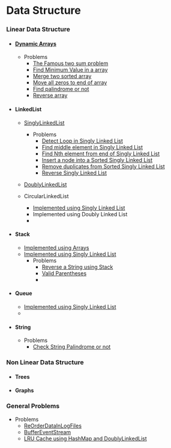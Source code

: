 # Data Structure

### Linear Data Structure

- #### [Dynamic Arrays](https://github.com/deepshiv126/my-practice-code/blob/feature/my-practice-data-structure-code/practice-data-structure/src/main/java/io/github/deepshiv126/practice/linear/data/structure/list/arrays/DynamicArray.java)
    - Problems
        - [The Famous two sum problem](https://github.com/deepshiv126/my-practice-code/blob/feature/my-practice-data-structure-code/practice-data-structure/src/main/java/io/github/deepshiv126/practice/linear/data/structure/list/arrays/problems/TwoSum.java)
        - [Find Minimum Value in a array](https://github.com/deepshiv126/my-practice-code/blob/feature/my-practice-data-structure-code/practice-data-structure/src/main/java/io/github/deepshiv126/practice/linear/data/structure/list/arrays/problems/FindMinimumValueInArray.java)
        - [Merge two sorted array](https://github.com/deepshiv126/my-practice-code/blob/feature/my-practice-data-structure-code/practice-data-structure/src/main/java/io/github/deepshiv126/practice/linear/data/structure/list/arrays/problems/MergeTwoSortedArray.java)
        - [Move all zeros to end of array](https://github.com/deepshiv126/my-practice-code/blob/feature/my-practice-data-structure-code/practice-data-structure/src/main/java/io/github/deepshiv126/practice/linear/data/structure/list/arrays/problems/MoveAllZerosToEndOfAnArray.java)
        - [Find palindrome or not](https://github.com/deepshiv126/my-practice-code/blob/feature/my-practice-data-structure-code/practice-data-structure/src/main/java/io/github/deepshiv126/practice/linear/data/structure/list/arrays/problems/Palindrome.java)
        - [Reverse array](https://github.com/deepshiv126/my-practice-code/blob/feature/my-practice-data-structure-code/practice-data-structure/src/main/java/io/github/deepshiv126/practice/linear/data/structure/list/arrays/problems/ReverseArray.java)

- #### LinkedList
    - [SinglyLinkedList](https://github.com/deepshiv126/my-practice-code/blob/feature/my-practice-data-structure-code/practice-data-structure/src/main/java/io/github/deepshiv126/practice/linear/data/structure/list/linkedlist/SinglyLinkedList.java)
        - Problems
            - [Detect Loop in Singly Linked List](https://github.com/deepshiv126/my-practice-code/blob/feature/my-practice-data-structure-code/practice-data-structure/src/main/java/io/github/deepshiv126/practice/linear/data/structure/list/linkedlist/problems/singlylinkedlist/DetectLoopInSinglyLinkedList.java)
            - [Find middle element in Singly Linked List](https://github.com/deepshiv126/my-practice-code/blob/feature/my-practice-data-structure-code/practice-data-structure/src/main/java/io/github/deepshiv126/practice/linear/data/structure/list/linkedlist/problems/singlylinkedlist/FindMiddleElementInSinglyLinkedList.java)
            - [Find Nth element from end of Singly Linked List](https://github.com/deepshiv126/my-practice-code/blob/feature/my-practice-data-structure-code/practice-data-structure/src/main/java/io/github/deepshiv126/practice/linear/data/structure/list/linkedlist/problems/singlylinkedlist/FindNthElementFromEndSinglyLinkedList.java)
            - [Insert a node into a Sorted Singly Linked List](https://github.com/deepshiv126/my-practice-code/blob/feature/my-practice-data-structure-code/practice-data-structure/src/main/java/io/github/deepshiv126/practice/linear/data/structure/list/linkedlist/problems/singlylinkedlist/InsertNodeIntoSortSinglyLinkedList.java)
            - [Remove duplicates from Sorted Singly Linked List](https://github.com/deepshiv126/my-practice-code/blob/feature/my-practice-data-structure-code/practice-data-structure/src/main/java/io/github/deepshiv126/practice/linear/data/structure/list/linkedlist/problems/singlylinkedlist/RemoveDuplicatesFromSortedSinglyLinkedList.java)
            - [Reverse Singly Linked List](https://github.com/deepshiv126/my-practice-code/blob/feature/my-practice-data-structure-code/practice-data-structure/src/main/java/io/github/deepshiv126/practice/linear/data/structure/list/linkedlist/problems/singlylinkedlist/ReverseSinglyLinkedList.java)

    - [DoublyLinkedList](https://github.com/deepshiv126/my-practice-code/blob/feature/my-practice-data-structure-code/practice-data-structure/src/main/java/io/github/deepshiv126/practice/linear/data/structure/list/linkedlist/DoublyLinkedList.java)
    - CircularLinkedList
        - [Implemented using Singly Linked List](https://github.com/deepshiv126/my-practice-code/blob/feature/my-practice-data-structure-code/practice-data-structure/src/main/java/io/github/deepshiv126/practice/linear/data/structure/list/linkedlist/CircularSinglyLinkedList.java)
        - Implemented using Doubly Linked List
        -

- #### Stack
    - [Implemented using Arrays](https://github.com/deepshiv126/my-practice-code/blob/feature/my-practice-data-structure-code/practice-data-structure/src/main/java/io/github/deepshiv126/practice/linear/data/structure/stack/StackUsingArray.java)
    - [Implemented using Singly Linked List](https://github.com/deepshiv126/my-practice-code/blob/feature/my-practice-data-structure-code/practice-data-structure/src/main/java/io/github/deepshiv126/practice/linear/data/structure/stack/StackUsingSinglyLinkedList.java)
        - Problems
            - [Reverse a String using Stack](https://github.com/deepshiv126/my-practice-code/blob/feature/my-practice-data-structure-code/practice-data-structure/src/main/java/io/github/deepshiv126/practice/linear/data/structure/stack/problems/ReverseStringUsingStack.java)
            - [Valid Parentheses](https://github.com/deepshiv126/my-practice-code/blob/feature/my-practice-data-structure-code/practice-data-structure/src/main/java/io/github/deepshiv126/practice/linear/data/structure/stack/problems/ValidParentheses.java)
            -

- #### Queue
    - [Implemented using Singly Linked List](https://github.com/deepshiv126/my-practice-code/blob/feature/my-practice-data-structure-code/practice-data-structure/src/main/java/io/github/deepshiv126/practice/linear/data/structure/queue/SimpleQueueUsingSinglyLinkedList.java)
    -

- #### String
    - Problems
        - [Check String Palindrome or not ](https://github.com/deepshiv126/my-practice-code/blob/feature/my-practice-data-structure-code/practice-data-structure/src/main/java/io/github/deepshiv126/practice/linear/data/structure/string/problems/CheckStringPalindrome.java)

### Non Linear Data Structure

- #### Trees
- #### Graphs

### General Problems

- Problems
    - [ReOrderDataInLogFiles](https://github.com/deepshiv126/my-practice-code/blob/feature/my-practice-data-structure-code/practice-data-structure/src/main/java/io/github/deepshiv126/practice/general/problems/ReOrderDataInLogFiles.java)
    - [BufferEventStream](https://github.com/deepshiv126/my-practice-code/blob/feature/my-practice-data-structure-code/practice-data-structure/src/main/java/io/github/deepshiv126/practice/general/problems/BufferEventStream.java)
    - [LRU Cache using HashMap and DoublyLinkedList](https://github.com/deepshiv126/my-practice-code/blob/feature/my-practice-data-structure-code/practice-data-structure/src/main/java/io/github/deepshiv126/practice/general/problems/LRUCache.java)
